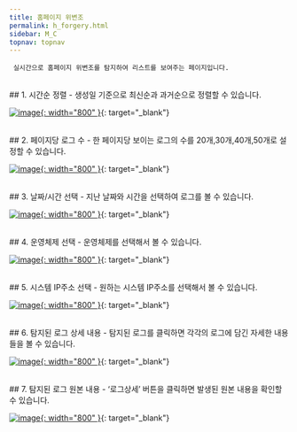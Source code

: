 ```yaml
---
title: 홈페이지 위변조
permalink: h_forgery.html
sidebar: M_C
topnav: topnav
---
```


     실시간으로 홈페이지 위변조를 탐지하여 리스트를 보여주는 페이지입니다.

 
<br />
## 1. 시간순 정렬
- 생성일 기준으로 최신순과 과거순으로 정렬할 수 있습니다.

 [![image](/docs/images/Manual/common/forgery/1.png){: width="800" }](/docs/images/Manual/common/forgery/1.png){: target="_blank"}
 
<br />
## 2. 페이지당 로그 수
- 한 페이지당 보이는 로그의 수를 20개,30개,40개,50개로 설정할 수 있습니다.

 [![image](/docs/images/Manual/common/forgery/2.png){: width="800" }](/docs/images/Manual/common/forgery/2.png){: target="_blank"}
 
<br />
## 3. 날짜/시간 선택
- 지난 날짜와 시간을 선택하여 로그를 볼 수 있습니다.

 [![image](/docs/images/Manual/common/forgery/3.png){: width="800" }](/docs/images/Manual/common/forgery/3.png){: target="_blank"}
 
<br />
## 4. 운영체제 선택
- 운영체제를 선택해서 볼 수 있습니다.

 [![image](/docs/images/Manual/common/forgery/4.png){: width="800" }](/docs/images/Manual/common/forgery/4.png){: target="_blank"}
 
<br />
## 5. 시스템 IP주소 선택
- 원하는 시스템 IP주소를 선택해서 볼 수 있습니다.

 [![image](/docs/images/Manual/common/forgery/5.png){: width="800" }](/docs/images/Manual/common/forgery/5.png){: target="_blank"}
 
<br />
## 6. 탐지된 로그 상세 내용
- 탐지된 로그를 클릭하면 각각의 로그에 담긴 자세한 내용들을 볼 수 있습니다.

 [![image](/docs/images/Manual/common/forgery/6.png){: width="800" }](/docs/images/Manual/common/forgery/6.png){: target="_blank"}
 
<br />
## 7. 탐지된 로그 원본 내용
- ‘로그상세’ 버튼을 클릭하면 발생된 원본 내용을 확인할 수 있습니다.

 [![image](/docs/images/Manual/common/forgery/7.png){: width="800" }](/docs/images/Manual/common/forgery/7.png){: target="_blank"}